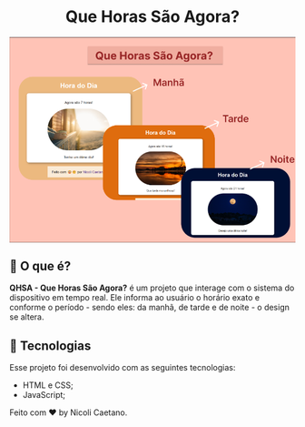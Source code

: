 <h1 align="center">Que Horas São Agora?</h1>

<img src="img/qhrs.png" align="center"> <br>

## 🤔 O que é?

<p><strong>QHSA - Que Horas São Agora?</strong> é um projeto que interage com o sistema do dispositivo em tempo real. Ele informa ao usuário o horário exato e conforme o período - sendo eles: da manhã, de tarde e de noite - o design se altera.</p>

## 🚀 Tecnologias

Esse projeto foi desenvolvido com as seguintes tecnologias:

- HTML e CSS;
- JavaScript;

Feito com ♥ by Nicoli Caetano.